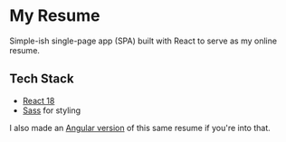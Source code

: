 # My Resume

Simple-ish single-page app (SPA) built with React to serve as my online resume.

## Tech Stack

- [React 18](https://reactjs.org/)
- [Sass](https://sass-lang.com/) for styling

I also made an [Angular version](https://github.com/ericbutler555/resume-ng) of this same resume if you're into that.
